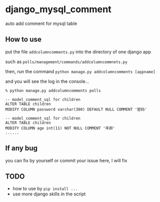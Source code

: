 # django_mysql_comment
auto add comment for mysql table

## How to use

put the file ```addcolumncomments.py``` into the directory of one django app

such as ```polls/management/commands/addcolumncommnets.py```

then, run the command ```python manage.py addcolumncomments [appname]```

and you will see the log in the console...
```
% python manage.py addcolumncomments polls

-- model_comment_sql for children
ALTER TABLE children
MODIFY COLUMN password varchar(300) DEFAULT NULL COMMENT '密码'

-- model_comment_sql for children
ALTER TABLE children
MODIFY COLUMN age int(11) NOT NULL COMMENT '年龄'
......
```

## If any bug
you can fix by yourself or commit your issue here, I will fix

## TODO

- how to use by ```pip install ...```
- use more django skills in the script
